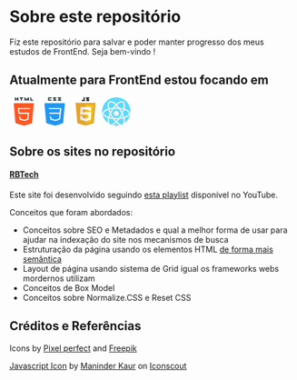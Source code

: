 # Sobre este repositório

<p> 
  Fiz este repositório para salvar e poder manter progresso dos meus estudos de FrontEnd. Seja bem-vindo ! 
</p>


## Atualmente para FrontEnd estou focando em 

 <a href=""><img src="./sources/html5.png" width="10%" /></a>
 <a href=""><img src="./sources/css.png" width="10%" /></a> 
 <a href=""><img src="./sources/javascript.png" width="10%"></a>
 <a href=""><img src="./sources/react.png" width="10%"></a>
 
 
## Sobre os sites no repositório 
 
 #### [RBTech](https://www.youtube.com/c/RBTechinfo)
 
 <p>
  Este site foi desenvolvido seguindo <a href="https://youtube.com/playlist?list=PLInBAd9OZCzydDFvm06EgbPXYylGVcyIL">esta playlist</a> disponível no YouTube.
 </p>
 
 <p>
  Conceitos que foram abordados: 
 </p>
 <ul>
  <li>Conceitos sobre SEO e Metadados e qual a melhor forma de usar para ajudar na indexação do site nos mecanismos de busca</li>
  <li>Estruturação da página usando os elementos HTML <a href="https://www.devmedia.com.br/html-semantico-conheca-os-elementos-semanticos-da-html5/38065">de forma mais semântica</a></li>
  <li>Layout de página usando sistema de Grid igual os frameworks webs mordernos utilizam</li>
  <li>Conceitos de Box Model</li>
  <li>Conceitos sobre Normalize.CSS e Reset CSS</li>
 </ul>
 
## Créditos e Referências
  <p>
    Icons by <a href="https://www.flaticon.com/authors/pixel-perfect" title="Pixel perfect">Pixel perfect</a> and <a href="https://www.flaticon.com/authors/freepik"         title="Freepik">Freepik</a>
  </p>
  <p>
    <a href="https://iconscout.com/icons/javascript" target="_blank">Javascript Icon</a> by <a href="https://iconscout.com/contributors/maninderkaur">Maninder Kaur</a>       on <a href="https://iconscout.com">Iconscout</a>
  </p>

